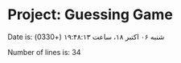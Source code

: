  # Project: Guessing Game
    
Date is: 
‫شنبه ۰۶ اكتبر ۱۸، ساعت ۱۹:۴۸:۱۳ (+0330)‬   
    
Number of lines is:
34
